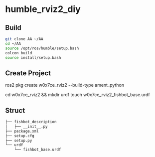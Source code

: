 
# humble_rviz2_diy

## Build

```bash
git clone AA ~/AA
cd ~/AA 
source /opt/ros/humble/setup.bash
colcon build
source install/setup.bash
```

## Create Project

ros2 pkg create w0x7ce_rviz2 --build-type ament_python

cd w0x7ce_rviz2 && mkdir urdf 
touch w0x7ce_rviz2_fishbot_base.urdf

## Struct

```txt
├── fishbot_description
│   ├── __init__.py
├── package.xml
├── setup.cfg
├── setup.py
└── urdf
    └── fishbot_base.urdf
```
